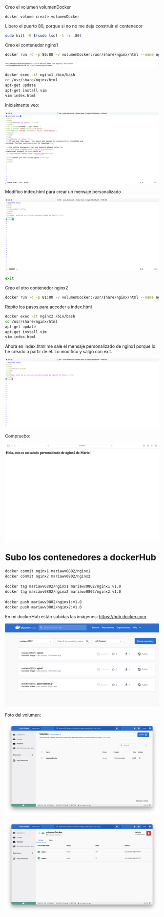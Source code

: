 
Creo el volumen volumenDocker
```bash
docker volume create volumenDocker
```

Libero el puerto 80, porque si no no me deja construir el contenedor
```bash
sudo kill -9 $(sudo lsof -t -i :80)
```

Creo el contenedor nginx1
```bash
docker run -d -p 80:80 -v volumenDocker:/usr/share/nginx/html --name nginx1 nginx
```

![w:640](img/nginx1_bash.png)

```bash
docker exec -it nginx1 /bin/bash  
cd /usr/share/nginx/html
apt-get update
apt-get install vim
vim index.html
```

Inicialmente veo:

![w:640](img/index_html_nginx.png)

Modifico index.html para crear un mensaje personalizado

![w:640](img/index_html_nginx1.png)


```bash
exit
```

Creo el otro contenedor nginx2
```bash
docker run -d -p 81:80 -v volumenDocker:/usr/share/nginx/html --name nginx2 nginx
```

Repito los pasos para acceder a index.html
```bash
docker exec -it nginx2 /bin/bash 
cd /usr/share/nginx/html
apt-get update
apt-get install vim
vim index.html
```

Ahora en index.html me sale el mensaje personalizado de nginx1 porque lo he creado a partir de él. Lo modifico y salgo con exit.

![w:640](img/index_html_nginx2.png)

Compruebo:

![w:640](img/saludo.png)


# Subo los contenedores a dockerHub

```bash
docker commit nginx1 mariawv0802/nginx1
docker commit nginx2 mariawv0802/nginx2

docker tag mariawv0802/nginx1 mariawv0802/nginx1:v1.0
docker tag mariawv0802/nginx2 mariawv0802/nginx2:v1.0

docker push mariawv0802/nginx1:v1.0
docker push mariawv0802/nginx2:v1.0
```

En mi dockerHub están subidas las imágenes: https://hub.docker.com

![w:640](img/dockerHub.png)

Foto del volumen:

![w:640](img/volumenDocker.png)

![w:640](img/volumenDocker_info.png)




